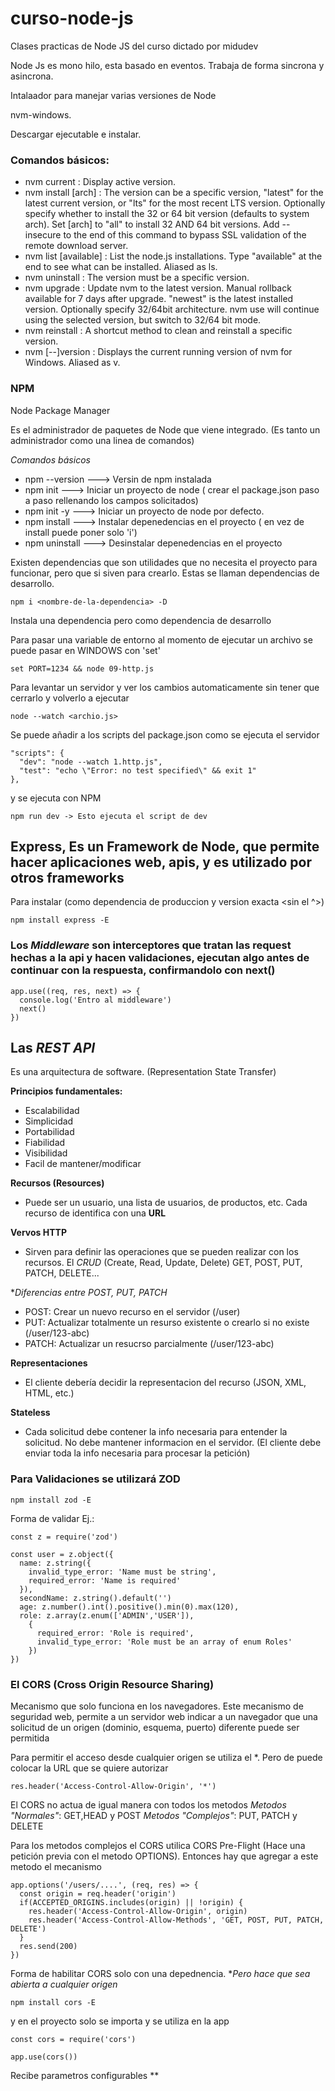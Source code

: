 # curso-node-js

Clases practicas de Node JS del curso dictado por midudev

Node Js es mono hilo, esta basado en eventos. Trabaja de forma sincrona y asincrona.

Intalaador para manejar varias versiones de Node

nvm-windows.

Descargar ejecutable e instalar.

### Comandos básicos:

- nvm current                  : Display active version.
- nvm install <version> [arch] : The version can be a specific version, "latest" for the latest current version, or "lts" for the most recent LTS version. Optionally specify whether to install the 32 or 64 bit version  (defaults to system arch). Set [arch] to "all" to install 32 AND 64 bit versions. Add --insecure to the end of this command to bypass SSL validation of the remote download server.
- nvm list [available]         : List the node.js installations. Type "available" at the end to see what can be installed. Aliased as ls.
- nvm uninstall <version>      : The version must be a specific version.
- nvm upgrade                  : Update nvm to the latest version. Manual rollback available for 7 days after upgrade. "newest" is the latest installed version. Optionally specify 32/64bit architecture. nvm use <arch> will continue using the selected version, but switch to 32/64 bit mode.
- nvm reinstall <version>      : A shortcut method to clean and reinstall a specific version.
- nvm [--]version              : Displays the current running version of nvm for Windows. Aliased as v.

### NPM

Node Package Manager

Es el administrador de paquetes de Node que viene integrado. (Es tanto un administrador como una linea de comandos)

_Comandos básicos_

- npm --version ---> Versin de npm instalada
- npm init ---> Iniciar un proyecto de node ( crear el package.json paso a paso rellenando los campos solicitados)
- npm init -y ---> Iniciar un proyecto de node por defecto.
- npm install <nombre-de-la-dependencia> ---> Instalar depenedencias en el proyecto ( en vez de install puede poner solo 'i')
- npm uninstall <nombre-de-la-dependencia> ---> Desinstalar depenedencias en el proyecto

Existen dependencias que son utilidades que no necesita el proyecto para funcionar, pero que si siven para crearlo.
Estas se llaman dependencias de desarrollo.

```
npm i <nombre-de-la-dependencia> -D
```
Instala una dependencia pero como dependencia de desarrollo

Para pasar una variable de entorno al momento de ejecutar un archivo se puede pasar en WINDOWS con 'set'

```
set PORT=1234 && node 09-http.js
```

Para levantar un servidor y ver los cambios automaticamente sin tener que cerrarlo y volverlo a ejecutar

```
node --watch <archio.js>
```
Se puede añadir a los scripts del package.json como se ejecuta el servidor
```
"scripts": {
  "dev": "node --watch 1.http.js",
  "test": "echo \"Error: no test specified\" && exit 1"
},
```

y se ejecuta con NPM
```
npm run dev -> Esto ejecuta el script de dev
```

## **Express**, Es un Framework de Node, que permite hacer aplicaciones web, apis, y es utilizado por otros frameworks

Para instalar (como dependencia de produccion y version exacta <sin el ^>)

```
npm install express -E
```

### Los _*Middleware*_ son interceptores que tratan las request hechas a la api y hacen validaciones, ejecutan algo antes de continuar con la respuesta, confirmandolo con next()

```
app.use((req, res, next) => {
  console.log('Entro al middleware')
  next()
})
```

## Las _REST API_

Es una arquitectura de software. (Representation State Transfer)

**Principios fundamentales:**
- Escalabilidad
- Simplicidad
- Portabilidad
- Fiabilidad
- Visibilidad
- Facil de mantener/modificar

**Recursos (Resources)**
- Puede ser un usuario, una lista de usuarios, de productos, etc.
Cada recurso de identifica con una **URL**

**Vervos HTTP**
- Sirven para definir las operaciones que se pueden realizar con los recursos. El *CRUD* (Create, Read, Update, Delete)
GET, POST, PUT, PATCH, DELETE...

**Diferencias entre POST, PUT, PATCH*
- POST: Crear un nuevo recurso en el servidor (/user)
- PUT: Actualizar totalmente un resurso existente o crearlo si no existe (/user/123-abc)
- PATCH: Actualizar un resucrso parcialmente (/user/123-abc)


**Representaciones**
- El cliente debería decidir la representacion del recurso (JSON, XML, HTML, etc.)

**Stateless**
- Cada solicitud debe contener la info necesaria para entender la solicitud. No debe mantener informacion en el servidor.
(El cliente debe enviar toda la info necesaria para procesar la petición)

### Para Validaciones se utilizará **ZOD**

```
npm install zod -E
```

Forma de validar Ej.:

```
const z = require('zod')

const user = z.object({
  name: z.string({
    invalid_type_error: 'Name must be string',
    required_error: 'Name is required'
  }),
  secondName: z.string().default('')
  age: z.number().int().positive().min(0).max(120),
  role: z.array(z.enum(['ADMIN','USER']),
    {
      required_error: 'Role is required',
      invalid_type_error: 'Role must be an array of enum Roles'
    })
})
```

### El CORS (Cross Origin Resource Sharing)

Mecanismo que solo funciona en los navegadores.
Este mecanismo de seguridad web, permite a un servidor web indicar a un navegador que una solicitud de un origen (dominio, esquema, puerto) diferente puede ser permitida

Para permitir el acceso desde cualquier origen se utiliza el *. Pero de puede colocar la URL que se quiere autorizar
```
res.header('Access-Control-Allow-Origin', '*')
```

El CORS no actua de igual manera con todos los metodos
*Metodos "Normales"*: GET,HEAD y POST
*Metodos "Complejos"*: PUT, PATCH y DELETE

Para los metodos complejos el CORS utilica CORS Pre-Flight (Hace una petición previa con el metodo OPTIONS). Entonces hay que agregar a este metodo el mecanismo
```
app.options('/users/....', (req, res) => {
  const origin = req.header('origin')
  if(ACCEPTED_ORIGINS.includes(origin) || !origin) {
    res.header('Access-Control-Allow-Origin', origin)
    res.header('Access-Control-Allow-Methods', 'GET, POST, PUT, PATCH, DELETE')
  }
  res.send(200)
})
```

Forma de habilitar CORS solo con una depednencia. **Pero hace que sea abierta a cualquier origen*

```
npm install cors -E
```

y en el proyecto solo se importa y se utiliza en la app
```
const cors = require('cors')

app.use(cors())
```
Recibe parametros configurables **